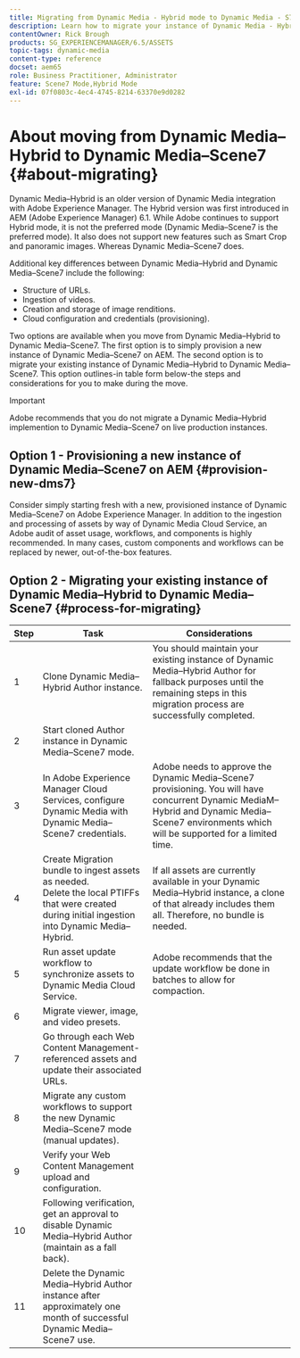 ```yaml
---
title: Migrating from Dynamic Media - Hybrid mode to Dynamic Media - S7 mode
description: Learn how to migrate your instance of Dynamic Media - Hybrid mode to Dynamic Media - S7 mode
contentOwner: Rick Brough
products: SG_EXPERIENCEMANAGER/6.5/ASSETS
topic-tags: dynamic-media
content-type: reference
docset: aem65
role: Business Practitioner, Administrator
feature: Scene7 Mode,Hybrid Mode
exl-id: 07f0803c-4ec4-4745-8214-63370e9d0282
---
```

# About moving from Dynamic Media&ndash;Hybrid to Dynamic Media&ndash;Scene7 {#about-migrating}

Dynamic Media&ndash;Hybrid is an older version of Dynamic Media integration with Adobe Experience Manager. The Hybrid version was first introduced in AEM (Adobe Experience Manager) 6.1. While Adobe continues to support Hybrid mode, it is not the preferred mode (Dynamic Media&ndash;Scene7 is the preferred mode). It also does not support new features such as Smart Crop and panoramic images. Whereas Dynamic Media&ndash;Scene7 does.

Additional key differences between Dynamic Media&ndash;Hybrid and Dynamic Media&ndash;Scene7 include the following:

* Structure of URLs.
* Ingestion of videos.
* Creation and storage of image renditions.
* Cloud configuration and credentials (provisioning). 

Two options are available when you move from Dynamic Media&ndash;Hybrid to Dynamic Media&ndash;Scene7. The first option is to simply provision a new instance of Dynamic Media&ndash;Scene7 on AEM. The second option is to migrate your existing instance of Dynamic Media&ndash;Hybrid to Dynamic Media&ndash;Scene7. This option outlines-in table form below-the steps and considerations for you to make during the move.

>[!IMPORTANT]
>
>Adobe recommends that you do not migrate a Dynamic Media&ndash;Hybrid implemention to Dynamic Media&ndash;Scene7 on live production instances.

## Option 1 - Provisioning a new instance of Dynamic Media&ndash;Scene7 on AEM {#provision-new-dms7}

Consider simply starting fresh with a new, provisioned instance of Dynamic Media&ndash;Scene7 on Adobe Experience Manager. In addition to the ingestion and processing of assets by way of Dynamic Media Cloud Service, an Adobe audit of asset usage, workflows, and components is highly recommended. In many cases, custom components and workflows can be replaced by newer, out-of-the-box features.

## Option 2 - Migrating your existing instance of Dynamic Media&ndash;Hybrid to Dynamic Media&ndash;Scene7 {#process-for-migrating}

| Step | Task | Considerations |
|---|---|---|
| 1 | Clone Dynamic Media&ndash;Hybrid Author instance. | You should maintain your existing instance of Dynamic Media&ndash;Hybrid Author for fallback purposes until the remaining steps in this migration process are successfully completed. |
| 2 | Start cloned Author instance in Dynamic Media&ndash;Scene7 mode. |  |
| 3 | In Adobe Experience Manager Cloud Services, configure Dynamic Media with Dynamic Media&ndash;Scene7 credentials. | Adobe needs to approve the Dynamic Media&ndash;Scene7 provisioning. You will have concurrent Dynamic MediaM&ndash;Hybrid and Dynamic Media&ndash;Scene7 environments which will be supported for a limited time. |
| 4 | Create Migration bundle to ingest assets as needed.<br>Delete the local PTIFFs that were created during initial ingestion into Dynamic Media&ndash;Hybrid. | If all assets are currently available in your Dynamic Media&ndash;Hybrid instance, a clone of that already includes them all. Therefore, no bundle is needed. |
| 5 | Run asset update workflow to synchronize assets to Dynamic Media Cloud Service. | Adobe recommends that the update workflow be done in batches to allow for compaction. |
| 6 | Migrate viewer, image, and video presets. |  |
| 7 | Go through each Web Content Management-referenced assets and update their associated URLs. |  |
| 8| Migrate any custom workflows to support the new Dynamic Media&ndash;Scene7 mode (manual updates). |  |
| 9 | Verify your Web Content Management upload and configuration. |  |
| 10 | Following verification, get an approval to disable Dynamic Media&ndash;Hybrid Author (maintain as a fall back). |  |
| 11 | Delete the Dynamic Media&ndash;Hybrid Author instance after approximately one month of successful Dynamic Media&ndash;Scene7 use. |  |
